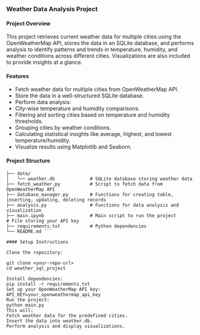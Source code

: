 ### Weather Data Analysis Project
#### Project Overview

This project retrieves current weather data for multiple cities using the OpenWeatherMap API, stores the data in an SQLite database, and performs analysis to identify patterns and trends in temperature, humidity, and weather conditions across different cities. Visualizations are also included to provide insights at a glance.

#### Features

- Fetch weather data for multiple cities from OpenWeatherMap API.
- Store the data in a well-structured SQLite database.
- Perform data analysis:
- City-wise temperature and humidity comparisons.
- Filtering and sorting cities based on temperature and humidity thresholds.
- Grouping cities by weather conditions.
- Calculating statistical insights like average, highest, and lowest temperature/humidity.
- Visualize results using Matplotlib and Seaborn.

#### Project Structure

```weather_sql_project/
├── data/
│   └── weather.db             # SQLite database storing weather data
├── fetch_weather.py           # Script to fetch data from OpenWeatherMap API
├── database_manager.py        # Functions for creating table, inserting, updating, deleting records
├── analysis.py                # Functions for data analysis and visualization
├── main.ipynb                 # Main script to run the project                   # File storing your API key
├── requirements.txt           # Python dependencies
└── README.md ```

#### Setup Instructions

Clone the repository:

git clone <your-repo-url>
cd weather_sql_project

Install dependencies:
pip install -r requirements.txt
Set up your OpenWeatherMap API key:
API_KEY=your_openweathermap_api_key
Run the project:
python main.py
This will:
Fetch weather data for the predefined cities.
Insert the data into weather.db.
Perform analysis and display visualizations.